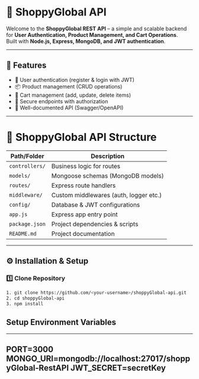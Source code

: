 # 🛒 ShoppyGlobal API

Welcome to the **ShoppyGlobal REST API** – a simple and scalable backend for **User Authentication, Product Management, and Cart Operations**.  
Built with **Node.js, Express, MongoDB, and JWT authentication**.

---

## 🚀 Features
- 👤 User authentication (register & login with JWT)
- 📦 Product management (CRUD operations)
- 🛒 Cart management (add, update, delete items)
- 🔐 Secure endpoints with authorization
- 📝 Well-documented API (Swagger/OpenAPI)

---

# 📂 ShoppyGlobal API Structure

| Path/Folder        | Description                           |
|---------------------|---------------------------------------|
| `controllers/`      | Business logic for routes             |
| `models/`           | Mongoose schemas (MongoDB models)     |
| `routes/`           | Express route handlers                |
| `middleware/`       | Custom middlewares (auth, logger etc.)|
| `config/`           | Database & JWT configurations         |
| `app.js`            | Express app entry point               |
| `package.json`      | Project dependencies & scripts        |
| `README.md`         | Project documentation                 |



---

## ⚙️ Installation & Setup

### 1️⃣ Clone Repository
```bash
1. git clone https://github.com/<your-username>/shoppyGlobal-api.git
2. cd shoppyGlobal-api
3. npm install
```
## Setup Environment Variables
---
PORT=3000
MONGO_URI=mongodb://localhost:27017/shoppyGlobal-RestAPI
JWT_SECRET=secretKey
---

